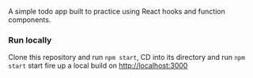 A simple todo app built to practice using React hooks and function components. 

### Run locally

Clone this repository and run `npm start`, CD into its directory and run `npm start` start fire up a local build on [http://localhost:3000](http://localhost:3000) 